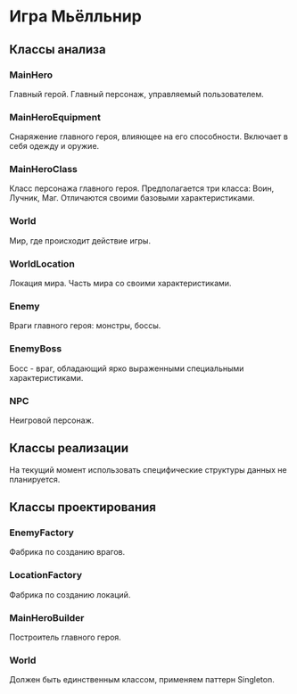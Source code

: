 # Игра Мьёлльнир

## Классы анализа

### MainHero

Главный герой. Главный персонаж, управляемый пользователем.

### MainHeroEquipment

Снаряжение главного героя, влияющее на его способности. Включает в себя одежду и оружие.

### MainHeroClass

Класс персонажа главного героя. Предполагается три класса: Воин, Лучник, Маг. Отличаются своими базовыми
характеристиками.

### World

Мир, где происходит действие игры.

### WorldLocation

Локация мира. Часть мира со своими характеристиками.

### Enemy

Враги главного героя: монстры, боссы.

### EnemyBoss

Босс - враг, обладающий ярко выраженными специальными характеристиками.

### NPC

Неигровой персонаж.

## Классы реализации

На текущий момент использовать специфические структуры данных не планируется.

## Классы проектирования

### EnemyFactory

Фабрика по созданию врагов.

### LocationFactory

Фабрика по созданию локаций.

### MainHeroBuilder

Построитель главного героя.

### World

Должен быть единственным классом, применяем паттерн Singleton.
